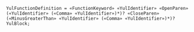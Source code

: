 <!-- This file is generated automatically by infrastructure scripts. Please don't edit by hand. -->

```{ .ebnf .slang-ebnf #YulFunctionDefinition }
YulFunctionDefinition = «FunctionKeyword» «YulIdentifier» «OpenParen» («YulIdentifier» («Comma» «YulIdentifier»)*)? «CloseParen» («MinusGreaterThan» «YulIdentifier» («Comma» «YulIdentifier»)*)? YulBlock;
```
